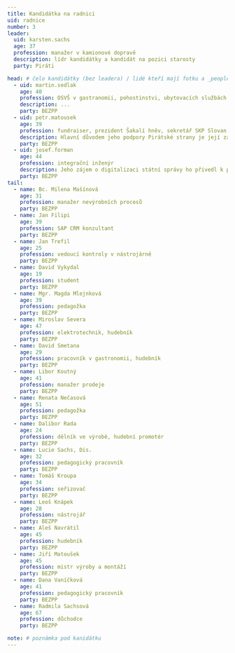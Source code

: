 ```yaml
---
title: Kandidátka na radnici
uid: radnice
number: 3
leader:
  uid: karsten.sachs
  age: 37
  profession: manažer v kamionové dopravě
  description: lídr kandidátky a kandidát na pozici starosty
  party: Piráti

head: # čelo kandidátky (bez leadera) / lidé kteří mají fotku a _people/jmeno.md
  - uid: martin.sedlak
    age: 40
    profession: OSVŠ v gastranomii, pohostinstvi, ubytovacích službách a pořádání kulturních akcí, hudebník
    description: ...
    party: BEZPP
  - uid: petr.matousek
    age: 39
    profession: fundraiser, prezident Šakalí hněv, sekretář SKP Slovan
    description: Hlavní důvodem jeho podpory Pirátské strany je její zaměřování se na politickou transparentnost a osobní odpovědnost politiků. Jeho zájmy jsou rodina, cestování a sport.
    party: BEZPP
  - uid: josef.forman
    age: 44
    profession: integrační inženýr
    description: Jeho zájem o digitalizaci státní správy ho přivedl k pirátům. Chtěl by se aktivně zapojit do zjednodušení administrativních procesů města, za pomoci nových technologiích.
    party: BEZPP
tail:
  - name: Bc. Milena Mašínová
    age: 31
    profession: manažer nevýrobních procesů
    party: BEZPP
  - name: Jan Filipi
    age: 39
    profession: SAP CRM konzultant
    party: BEZPP
  - name: Jan Trefil
    age: 25
    profession: vedoucí kontroly v nástrojárně
    party: BEZPP
  - name: David Vykydal
    age: 19
    profession: student
    party: BEZPP
  - name: Mgr. Magda Mlejnková
    age: 39
    profession: pedagožka
    party: BEZPP
  - name: Miroslav Severa
    age: 47
    profession: elektrotechnik, hudebník
    party: BEZPP
  - name: David Smetana
    age: 29
    profession: pracovník v gastronomii, hudebník
    party: BEZPP
  - name: Libor Koutný
    age: 41
    profession: manažer prodeje
    party: BEZPP
  - name: Renata Nečasová
    age: 51
    profession: pedagožka
    party: BEZPP
  - name: Dalibor Rada
    age: 24
    profession: dělník ve výrobě, hudební promotér
    party: BEZPP
  - name: Lucie Sachs, Dis.
    age: 32
    profession: pedagogický pracovník
    party: BEZPP
  - name: Tomáš Kroupa
    age: 34
    profession: seřizovač
    party: BEZPP
  - name: Leoš Knápek
    age: 28
    profession: nástrojář
    party: BEZPP
  - name: Aleš Navrátil
    age: 45
    profession: hudebník
    party: BEZPP
  - name: Jiří Matoušek 
    age: 45
    profession: mistr výroby a montáží
    party: BEZPP
  - name: Dana Vaníčková
    age: 41
    profession: pedagogický pracovník
    party: BEZPP
  - name: Radmila Sachsová
    age: 67
    profession: důchodce
    party: BEZPP

note: # poznámka pod kanidátku
---
```

